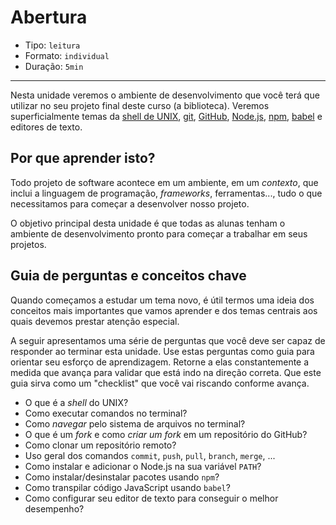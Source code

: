 # Abertura

* Tipo: `leitura`
* Formato: `individual`
* Duração: `5min`

***

Nesta unidade veremos o ambiente de desenvolvimento que você terá que utilizar
no seu projeto final deste curso (a biblioteca). Veremos superficialmente temas
da [shell de UNIX](https://pt.wikipedia.org/wiki/Shell_do_Unix), [git](https://git-scm.com/),
[GitHub](https://github.com/), [Node.js](https://nodejs.org/), [npm](https://www.npmjs.com/),
[babel](https://babeljs.io/) e editores de texto.

## Por que aprender isto?

Todo projeto de software acontece em um ambiente, em um _contexto_, que inclui
a linguagem de programação, *frameworks*, ferramentas..., tudo o que necessitamos
para começar a desenvolver nosso projeto.

O objetivo principal desta unidade é que todas as alunas tenham o ambiente de
desenvolvimento pronto para começar a trabalhar em seus projetos.

## Guia de perguntas e conceitos chave

Quando começamos a estudar um tema novo, é útil termos uma ideia dos conceitos
mais importantes que vamos aprender e dos temas centrais aos quais devemos
prestar atenção especial.

A seguir apresentamos uma série de perguntas que você deve ser capaz de responder
ao terminar esta unidade. Use estas perguntas como guia para orientar seu esforço
de aprendizagem. Retorne a elas constantemente a medida que avança para validar
que está indo na direção correta. Que este guia sirva como um "checklist" que
você vai riscando conforme avança.

* O que é a *shell* do UNIX?
* Como executar comandos no terminal?
* Como _navegar_ pelo sistema de arquivos no terminal?
* O que é um _fork_ e como _criar um fork_ em um repositório do GitHub?
* Como clonar um repositório remoto?
* Uso geral dos comandos `commit`, `push`, `pull`, `branch`, `merge`, ...
* Como instalar e adicionar o Node.js na sua variável `PATH`?
* Como instalar/desinstalar pacotes usando `npm`?
* Como transpilar código JavaScript usando `babel`?
* Como configurar seu editor de texto para conseguir o melhor desempenho?
